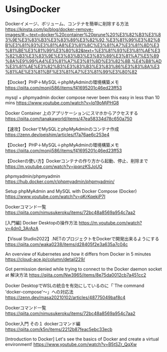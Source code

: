 # UsingDocker
Dockerイメージ、ボリューム、コンテナを簡単に削除する方法
https://kinsta.com/jp/blog/docker-remove-images/#:~:text=docker%20container%20prune%20%E3%82%B3%E3%83%9E%E3%83%B3%E3%83%89%E3%82%92,%E3%81%99%E3%82%8B%E3%81%93%E3%81%A8%E3%81%8C%E3%81%A7%E3%81%8D%E3%81%BE%E3%81%99%E3%80%82&text=%E3%81%93%E3%81%AE%E3%82%B3%E3%83%9E%E3%83%B3%E3%83%89%E3%81%A7%E5%89%8A%E9%99%A4%E3%81%A7%E3%81%8D%E3%82%8B,%E4%B8%AD%E3%81%AE%E3%82%B3%E3%83%B3%E3%83%86%E3%83%8A%E3%81%AE%E3%81%BF%E3%81%A7%E3%81%99%E3%80%82

【Docker】PHP＋MySQL＋phpMyAdminの環境構築メモ
https://qiita.com/monji586/items/f41695201c46ed23ff53

mysql + phpmyadmin docker compose never been this easy in less than 10 mins
https://www.youtube.com/watch?v=lq19oMjPHG8

Docker Container 上のアプリケーションにスマホからアクセスする
https://qiita.com/tanakaworld/items/47ea58334d78c650a750

【速攻】DockerでMySQLとphpMyAdminのコンテナ作成
https://zenn.dev/peishim/articles/f7a76ae6c253e4

【Docker】PHP＋MySQL＋phpMyAdminの環境構築メモ
https://qiita.com/monji586/items/f41695201c46ed23ff53

【Dockerの使い方】Dockerコンテナの作り方から起動、停止、削除まで
https://m.youtube.com/watch?v=jpqnzKSJoUQ

phpmyadmin/phpmyadmin
https://hub.docker.com/r/phpmyadmin/phpmyadmin/

Setup phpMyAdmin and MySQL with Docker Compose (Docker)
https://www.youtube.com/watch?v=qKrKqekiP7I

Dockerコマンド一覧
https://qiita.com/nimusukeroku/items/72bc48a8569a954c7aa2

[入門編] Docker Desktopの操作方法
https://m.youtube.com/watch?v=4dn0_3ArAzA

【Visual Studio2022】.NETのプロジェクトをDockerで開発出来るようにする
https://qiita.com/waka0238/items/d28405f2e3a635a7c04c

An overview of Kubernetes and how it differs from Docker in 5 minutes
https://cloud-ace.jp/column/detail229/

Got permission denied while trying to connect to the Docker daemon socket at 解決方法
https://qiita.com/Nw3965/items/8e75da0012cb7a451cc2

Docker DesktopでWSLの統合を有効にしているのに「`The command 'docker-compose'～」への対応法
https://zenn.dev/masa20210102/articles/48775049baf8c4

Dockerコマンド一覧
https://qiita.com/nimusukeroku/items/72bc48a8569a954c7aa2

Docker入門 その１ dockerコマンド編
https://qiita.com/k5n/items/2212b87feac5ebc33ecb

[Introduction to Docker] Let's see the basics of Docker and create a virtual environment!
https://www.youtube.com/watch?v=B5tSZr_QqXw
